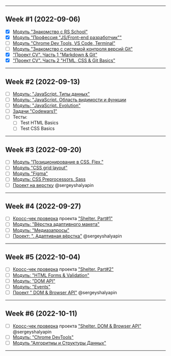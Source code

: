 
___
## Week #1 (2022-09-06)
- [x] [Модуль "Знакомство с RS School"](modules/rs-school-intro/)
- [x] [Модуль "Профессия \"JS/Front-end разработчик\""](modules/js-fe-developer/)
- [ ] [Модуль "Chrome Dev Tools, VS Code, Terminal"](modules/basic-tools/)
- [ ] [Модуль "Знакомство с системой контроля версий Git"](modules/git/) 
- [x] ["Проект CV". Часть 1 "Markdown & Git"](../tasks/cv/git-markdown.md)
- [x] ["Проект CV". Часть 2 "HTML, CSS & Git Basics"](../tasks/cv/html-css-git.md)

___
## Week #2 (2022-09-13)
- [ ] [Модуль: "JavaScript. Типы данных"](modules/js-basics/)
- [ ] [Модуль: "JavaScript. Область видимости и функции](modules/functions/) 
- [ ] [Модуль: "JavaScript. Evolution"](modules/js-evolution/)
- [ ] [Задачи "Codewars1"](../tasks/codewars/Codewars1-2022Q1.md)
- [ ] Тесты:
    - [ ] Test HTML Basics	
    - [ ] Test CSS Basics

___
## Week #3 (2022-09-20)
- [ ] [Модуль "Позиционирование в CSS. Flex."](modules/css-positioning/)
- [ ] [Модуль "CSS grid layout"](modules/css-grid/)
- [ ] [Модуль "Figma"](./modules/figma/)
- [ ] [Модуль: CSS Preprocessors. Sass](modules/sass/)
- [ ] [Проект на верстку](stream1/) @sergeyshalyapin 

___
## Week #4 (2022-09-27)
- [ ] [Кросс-чек проверка](https://docs.rs.school/#/cross-check-flow) проекта ["Shelter. Part#1"](stream1/shelter#неделя-1)
- [ ] [Модуль: "Вёрстка адаптивного макета"](modules/responsive-web-design/)
- [ ] [Модуль: "Медиазапросы"](modules/media-queries/)
- [ ] [Проект: ". Адаптивная вёрстка"](stream1/) @sergeyshalyapin 

___
## Week #5 (2022-10-04)
- [ ] [Кросс-чек проверка](https://docs.rs.school/#/cross-check-flow) проекта ["Shelter. Part#2"](stream1/shelter#неделя-2)
- [ ] [Модуль: "HTML Forms & Validation"](modules/html-form/)
- [ ] [Модуль: "DOM API"](modules/dom-api/)
- [ ] [Модуль: "Events"](modules/events/)
- [ ] [Проект " DOM & Browser API"](stream1/) @sergeyshalyapin 

___
## Week #6 (2022-10-11)
- [ ] [Кросс-чек проверка](https://docs.rs.school/#/cross-check-flow) проекта ["Shelter. DOM & Browser API"](stream1/shelter#неделя-3) @sergeyshalyapin 
- [ ] [Модуль: "Chrome DevTools"](modules/chrome-devtools/)
- [ ] [Модуль "Алгоритмы и Структуры Данных"](modules/data-structures/)
___